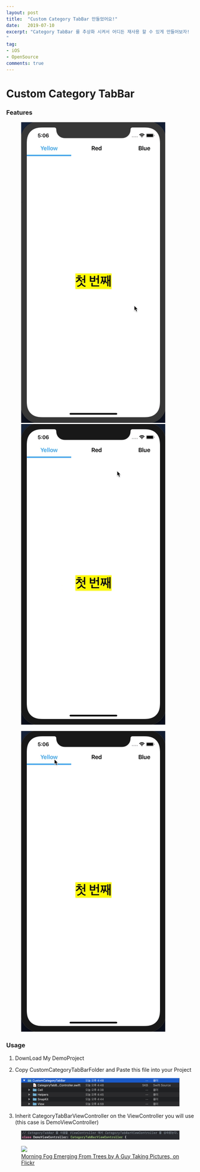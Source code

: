 ```yaml
---
layout: post
title:  "Custom Category TabBar 만들었어요!"
date:   2019-07-10
excerpt: "Category TabBar 를 추상화 시켜서 어디든 재사용 할 수 있게 만들어보자!
"
tag:
- iOS
- OpenSource
comments: true
---
```


# Custom Category TabBar

### Features
<figure class="half">
	<img src="/assets/ViewTouch.gif">
	<img src="/assets/CategoryTouch.gif">
</figure>

<figure>
  <a href="/assets/ScrollingWithIndicatorBar.gif">
	<img src="/assets/ScrollingWithIndicatorBar.gif">
  </a>
  <figcaption>
    <a href="/assets/ScrollingWithIndicatorBar.gif" title="카테고리를 스크롤 해도 파란색 IndicatorBar가 따라갑니다 "> 
    </a>
  </figcaption>
</figure>

### Usage
1. DownLoad My DemoProject

2. Copy CustomCategoryTabBarFolder and Paste this file into your Project
<figure class="half">
	<img src="/assets/CustomCategoryTabBarFolder.png">
</figure>

3. Inherit CategoryTabBarViewController on the ViewController you will use
(this case is DemoViewController)
<figure>
  <a href="/assets/InheritCategoryTabBarVC.png">
	<img src="/assets/InheritCategoryTabBarVC.png">
  </a>
</figure>

<figure>
	<a href="http://farm9.staticflickr.com/8426/7758832526_cc8f681e48_b.jpg">
  <img src="http://farm9.staticflickr.com/8426/7758832526_cc8f681e48_c.jpg">
  </a>
	<figcaption>
		<a href="http://www.flickr.com/photos/80901381@N04/7758832526/" title="Morning Fog Emerging From Trees by A Guy Taking Pictures, on Flickr">Morning Fog Emerging From Trees by A Guy Taking Pictures, on Flickr</a>
	</figcaption>
</figure>
